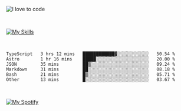 ![I love to code](https://capsule-render.vercel.app/api?height=250&type=waving&color=gradient&customColorList=14&section=header&text=%F0%9F%92%80%20%F0%9F%96%A4%20%F0%9F%92%BB&fontSize=30&fontColor=fff&animation=fadeIn&fontAlignY=35)

<br>

[![My Skills](https://skillicons.dev/icons?i=html,css,js,ts,astro,git,graphql,nextjs,nuxtjs,nodejs,react,sass,styledcomponents,svelte,vue,remix,dart,flutter,ai)](https://skillicons.dev)

<br>

<!--START_SECTION:waka-->

```text
TypeScript   3 hrs 12 mins   ████████████▓░░░░░░░░░░░░   50.54 %
Astro        1 hr 16 mins    █████░░░░░░░░░░░░░░░░░░░░   20.00 %
JSON         35 mins         ██▒░░░░░░░░░░░░░░░░░░░░░░   09.24 %
Markdown     31 mins         ██░░░░░░░░░░░░░░░░░░░░░░░   08.18 %
Bash         21 mins         █▒░░░░░░░░░░░░░░░░░░░░░░░   05.71 %
Other        13 mins         █░░░░░░░░░░░░░░░░░░░░░░░░   03.67 %
```

<!--END_SECTION:waka-->

<br>

[![My Spotify](https://spotify-github-profile.vercel.app/api/view?uid=dmblakedesign&cover_image=true&theme=default&bar_color=53b14f&bar_color_cover=false)](https://github.com/kittinan/spotify-github-profile)
